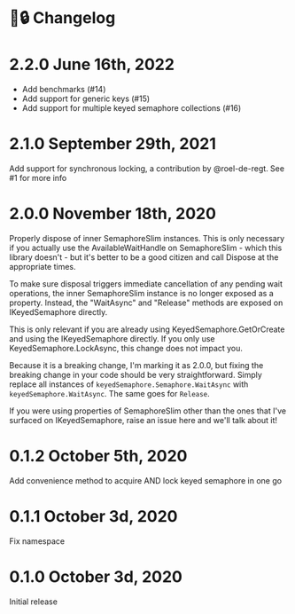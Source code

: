 # 🔑🔒 Changelog

# 2.2.0 June 16th, 2022

- Add benchmarks (#14)
- Add support for generic keys (#15)
- Add support for multiple keyed semaphore collections (#16)

# 2.1.0 September 29th, 2021

Add support for synchronous locking, a contribution by @roel-de-regt. See #1 for more info

# 2.0.0 November 18th, 2020

Properly dispose of inner SemaphoreSlim instances. This is only necessary if you actually use the AvailableWaitHandle on SemaphoreSlim - which this library doesn't - but it's
better to be a good citizen and call Dispose at the appropriate times.

To make sure disposal triggers immediate cancellation of any pending wait operations, the inner SemaphoreSlim instance is no longer exposed as a property. Instead, the "WaitAsync"
and "Release" methods are exposed on IKeyedSemaphore directly.

This is only relevant if you are already using KeyedSemaphore.GetOrCreate and using the IKeyedSemaphore directly. If you only use KeyedSemaphore.LockAsync, this change does not
impact you.

Because it is a breaking change, I'm marking it as 2.0.0, but fixing the breaking change in your code should be very straightforward. Simply replace all instances
of `keyedSemaphore.Semaphore.WaitAsync` with `keyedSemaphore.WaitAsync`. The same goes for `Release`.

If you were using properties of SemaphoreSlim other than the ones that I've surfaced on IKeyedSemaphore, raise an issue here and we'll talk about it!

# 0.1.2 October 5th, 2020

Add convenience method to acquire AND lock keyed semaphore in one go

# 0.1.1 October 3d, 2020

Fix namespace

# 0.1.0 October 3d, 2020

Initial release
